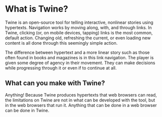 # What is Twine?

Twine is an open-source tool for telling interactive, nonlinear stories using hypertexts. Navigation works by moving along, with, and through links. In Twine, clicking (or, on mobile devices, tapping) links is the most common, default action. Changing old, refreshing the current, or even loading new content is all done through this seemingly simple action.

The difference between hypertext and a more linear story such as those often found in books and magazines is in this link navigation. The player is given some degree of agency in their movement. They can make decisions while progressing through it or even if to continue at all.

## What can you make with Twine?

Anything! Because Twine produces hypertexts that web browsers can read, the limitations on Twine are not in what can be developed with the tool, but in the web browsers that run it. Anything that can be done in a web browser can be done in Twine.
